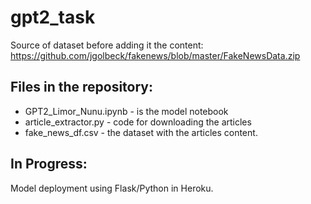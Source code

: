 # gpt2_task

Source of dataset before adding it the content:
https://github.com/jgolbeck/fakenews/blob/master/FakeNewsData.zip

## Files in the repository:
* GPT2_Limor_Nunu.ipynb - is the model notebook
* article_extractor.py - code for downloading the articles
* fake_news_df.csv - the dataset with the articles content.

## In Progress:
Model deployment using Flask/Python in Heroku.

